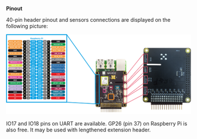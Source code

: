 
**Pinout**

40-pin header pinout and sensors connections are displayed on the following picture:

![mount](img/pinout.png)

IO17 and IO18 pins on UART are available. 
GP26 (pin 37) on Raspberry Pi is also free. It may be used with lengthened extension header.
